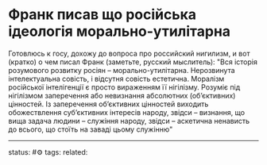 # Франк писав що російська ідеологія морально-утилітарна
Готовлюсь к госу, дохожу до вопроса про российский нигилизм, и вот (кратко) о чем писал Франк (заметьте, русский мыслитель): "Вся історія розумового розвитку росіян – морально-утилітарна. Нерозвинута інтелектуальна совість, і відсутня совість естетична. Моралізм російської інтелігенції є просто вираженням її нігілізму. Розуміє під нігілізмом заперечення або невизнання абсолютних (об’єктивних) цінностей. Із заперечення об’єктивних цінностей виходить обожествлення суб’єктивних інтересів народу, звідси – визнання, що вища задача людини – служіння народу, звідси – аскетична ненависть до всього, що стоїть на заваді цьому служінню"


---
status: #⚙️ 
tags: 
related: 